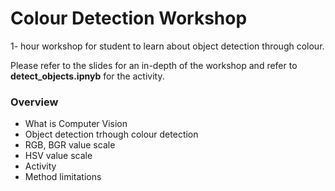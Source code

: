 # Colour Detection Workshop
1- hour workshop for student to learn about object detection through colour.

Please refer to the slides for an in-depth of the workshop and refer to  **detect_objects.ipnyb** for the activity.

### Overview
- What is Computer Vision
- Object detection trhough colour detection
- RGB, BGR value scale
- HSV value scale
- Activity
- Method limitations
